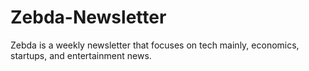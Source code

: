 # Zebda-Newsletter
Zebda is a weekly newsletter that focuses on tech mainly, economics, startups, and entertainment news.
